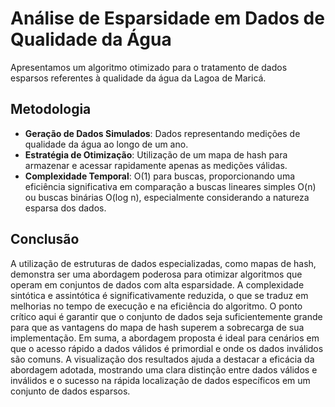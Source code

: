 
# Análise de Esparsidade em Dados de Qualidade da Água

Apresentamos um algoritmo otimizado para o tratamento de dados esparsos referentes à qualidade da água da Lagoa de Maricá.

## Metodologia

- **Geração de Dados Simulados**: Dados representando medições de qualidade da água ao longo de um ano.
- **Estratégia de Otimização**: Utilização de um mapa de hash para armazenar e acessar rapidamente apenas as medições válidas.
- **Complexidade Temporal**: O(1) para buscas, proporcionando uma eficiência significativa em comparação a buscas lineares simples O(n) ou buscas binárias O(log n), especialmente considerando a natureza esparsa dos dados.

## Conclusão

A utilização de estruturas de dados especializadas, como mapas de hash, demonstra ser uma abordagem poderosa para otimizar algoritmos que operam em conjuntos de dados com alta esparsidade. A complexidade sintótica e assintótica é significativamente reduzida, o que se traduz em melhorias no tempo de execução e na eficiência do algoritmo. O ponto crítico aqui é garantir que o conjunto de dados seja suficientemente grande para que as vantagens do mapa de hash superem a sobrecarga de sua implementação. Em suma, a abordagem proposta é ideal para cenários em que o acesso rápido a dados válidos é primordial e onde os dados inválidos são comuns. A visualização dos resultados ajuda a destacar a eficácia da abordagem adotada, mostrando uma clara distinção entre dados válidos e inválidos e o sucesso na rápida localização de dados específicos em um conjunto de dados esparsos.
